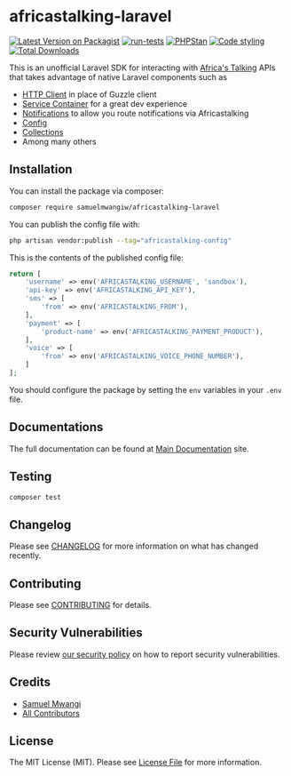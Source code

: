 # africastalking-laravel

[![Latest Version on Packagist](https://img.shields.io/packagist/v/samuelmwangiw/africastalking-laravel.svg?style=flat-square)](https://packagist.org/packages/samuelmwangiw/africastalking-laravel)
[![run-tests](https://github.com/SamuelMwangiW/africastalking-laravel/actions/workflows/run-tests.yml/badge.svg)](https://github.com/SamuelMwangiW/africastalking-laravel/actions/workflows/run-tests.yml)
[![PHPStan](https://github.com/SamuelMwangiW/africastalking-laravel/actions/workflows/phpstan.yml/badge.svg)](https://github.com/SamuelMwangiW/africastalking-laravel/actions/workflows/phpstan.yml)
[![Code styling](https://github.com/SamuelMwangiW/africastalking-laravel/actions/workflows/php-cs-fixer.yml/badge.svg)](https://github.com/SamuelMwangiW/africastalking-laravel/actions/workflows/php-cs-fixer.yml)
[![Total Downloads](https://img.shields.io/packagist/dt/samuelmwangiw/africastalking-laravel.svg?style=flat-square)](https://packagist.org/packages/samuelmwangiw/africastalking-laravel)

This is an unofficial Laravel SDK for interacting
with [Africa's Talking](https://developers.africastalking.com/docs/sms/overview) APIs that takes advantage of native
Laravel components such as

- [HTTP Client](https://laravel.com/docs/9.x/http-client#main-content) in place of Guzzle client
- [Service Container](https://laravel.com/docs/9.x/container#main-content) for a great dev experience
- [Notifications](https://laravel.com/docs/9.x/notifications) to allow you route notifications via Africastalking
- [Config](https://laravel.com/docs/9.x/configuration#main-content)
- [Collections](https://laravel.com/docs/9.x/collections#main-content)
- Among many others

## Installation

You can install the package via composer:

```bash
composer require samuelmwangiw/africastalking-laravel
```

You can publish the config file with:

```bash
php artisan vendor:publish --tag="africastalking-config"
```

This is the contents of the published config file:

```php
return [
    'username' => env('AFRICASTALKING_USERNAME', 'sandbox'),
    'api-key' => env('AFRICASTALKING_API_KEY'),
    'sms' => [
        'from' => env('AFRICASTALKING_FROM'),
    ],
    'payment' => [
        'product-name' => env('AFRICASTALKING_PAYMENT_PRODUCT'),
    ],
    'voice' => [
        'from' => env('AFRICASTALKING_VOICE_PHONE_NUMBER'),
    ]
];
```

You should configure the package by setting the `env` variables in your `.env` file.

## Documentations

The full documentation can be found at [Main Documentation](https://at-laravel-docs.pages.dev/) site.

## Testing

```bash
composer test
```

## Changelog

Please see [CHANGELOG](CHANGELOG.md) for more information on what has changed recently.

## Contributing

Please see [CONTRIBUTING](.github/CONTRIBUTING.md) for details.

## Security Vulnerabilities

Please review [our security policy](../../security/policy) on how to report security vulnerabilities.

## Credits

- [Samuel Mwangi](https://github.com/SamuelMwangiW)
- [All Contributors](../../contributors)

## License

The MIT License (MIT). Please see [License File](LICENSE.md) for more information.
